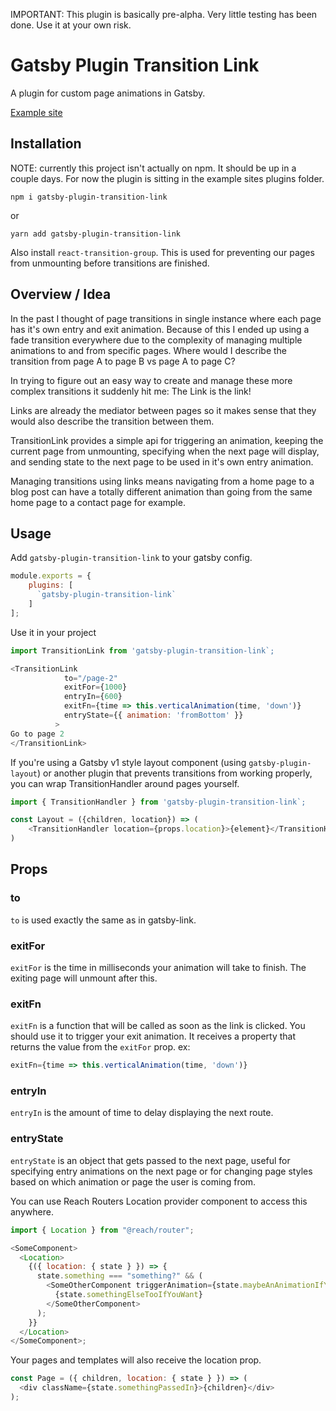 IMPORTANT: This plugin is basically pre-alpha. Very little testing has been done. Use it at your own risk.

# Gatsby Plugin Transition Link

A plugin for custom page animations in Gatsby.

[Example site](https://gatsby-plugin-transition-link.netlify.com/)

## Installation

NOTE: currently this project isn't actually on npm. It should be up in a couple days. For now the plugin is sitting in the example sites plugins folder.

`npm i gatsby-plugin-transition-link`

or

`yarn add gatsby-plugin-transition-link`

Also install `react-transition-group`. This is used for preventing our pages from unmounting before transitions are finished.

## Overview / Idea

In the past I thought of page transitions in single instance where each page has it's own entry and exit animation. Because of this I ended up using a fade transition everywhere due to the complexity of managing multiple animations to and from specific pages. Where would I describe the transition from page A to page B vs page A to page C?

In trying to figure out an easy way to create and manage these more complex transitions it suddenly hit me: The Link is the link!

Links are already the mediator between pages so it makes sense that they would also describe the transition between them.

TransitionLink provides a simple api for triggering an animation, keeping the current page from unmounting, specifying when the next page will display, and sending state to the next page to be used in it's own entry animation.

Managing transitions using links means navigating from a home page to a blog post can have a totally different animation than going from the same home page to a contact page for example.

## Usage

Add `gatsby-plugin-transition-link` to your gatsby config.

```javascript
module.exports = {
    plugins: [
      `gatsby-plugin-transition-link`
    ]
];
```

Use it in your project

```javascript
import TransitionLink from 'gatsby-plugin-transition-link`;

<TransitionLink
            to="/page-2"
            exitFor={1000}
            entryIn={600}
            exitFn={time => this.verticalAnimation(time, 'down')}
            entryState={{ animation: 'fromBottom' }}
          >
Go to page 2
</TransitionLink>
```

If you're using a Gatsby v1 style layout component (using `gatsby-plugin-layout`) or another plugin that prevents transitions from working properly, you can wrap TransitionHandler around pages yourself.

```javascript
import { TransitionHandler } from 'gatsby-plugin-transition-link`;

const Layout = ({children, location}) => (
    <TransitionHandler location={props.location}>{element}</TransitionHandler>
)
```

## Props

### to

`to` is used exactly the same as in gatsby-link.

### exitFor

`exitFor` is the time in milliseconds your animation will take to finish. The exiting page will unmount after this.

### exitFn

`exitFn` is a function that will be called as soon as the link is clicked. You should use it to trigger your exit animation. It receives a property that returns the value from the `exitFor` prop.
ex:

```javascript
exitFn={time => this.verticalAnimation(time, 'down')}
```

### entryIn

`entryIn` is the amount of time to delay displaying the next route.

### entryState

`entryState` is an object that gets passed to the next page, useful for specifying entry animations on the next page or for changing page styles based on which animation or page the user is coming from.

You can use Reach Routers Location provider component to access this anywhere.

```javascript
import { Location } from "@reach/router";

<SomeComponent>
  <Location>
    {({ location: { state } }) => {
      state.something === "something?" && (
        <SomeOtherComponent triggerAnimation={state.maybeAnAnimationIfYouWant}>
          {state.somethingElseTooIfYouWant}
        </SomeOtherComponent>
      );
    }}
  </Location>
</SomeComponent>;
```

Your pages and templates will also receive the location prop.

```javascript
const Page = ({ children, location: { state } }) => (
  <div className={state.somethingPassedIn}>{children}</div>
);
```
